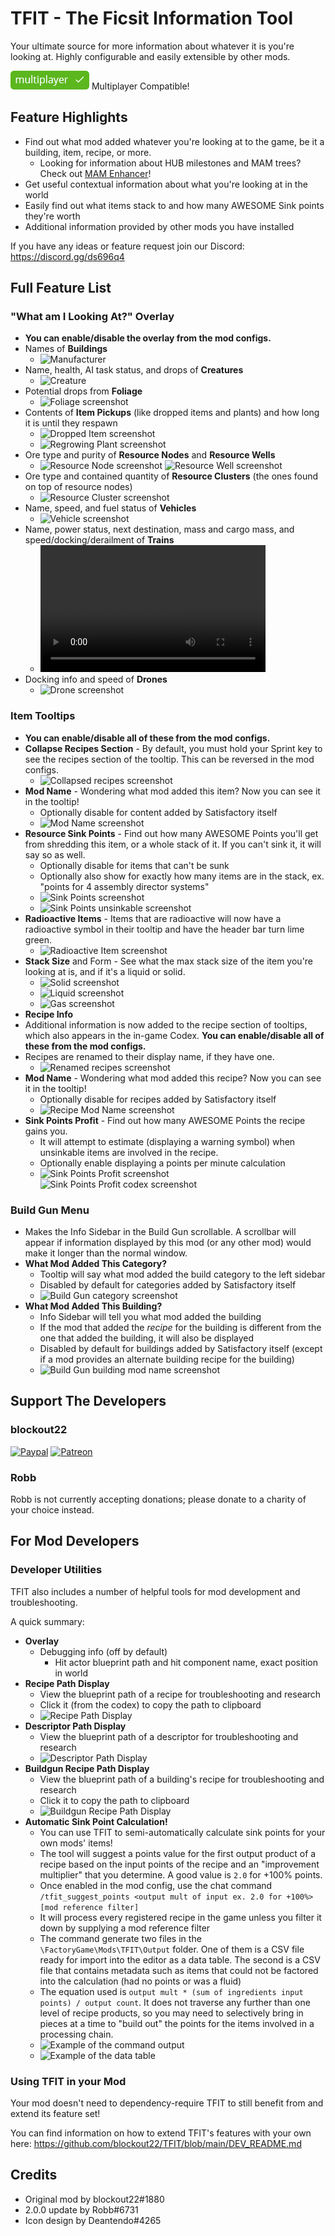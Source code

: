 # TFIT - The Ficsit Information Tool

Your ultimate source for more information about whatever it is you're looking at. Highly configurable and easily extensible by other mods.

![logo](https://raw.githubusercontent.com/deantendo/community/master/com_mp_yes.png)
Multiplayer Compatible!

## Feature Highlights

- Find out what mod added whatever you're looking at to the game, be it a building, item, recipe, or more.
  - Looking for information about HUB milestones and MAM trees? Check out [MAM Enhancer](https://ficsit.app/mod/MAMTips)!
- Get useful contextual information about what you're looking at in the world
- Easily find out what items stack to and how many AWESOME Sink points they're worth
- Additional information provided by other mods you have installed

If you have any ideas or feature request join our Discord:
<https://discord.gg/ds696q4>

## Full Feature List

### "What am I Looking At?" Overlay

- **You can enable/disable the overlay from the mod configs.**
- Names of **Buildings**
  - ![Manufacturer](https://i.imgur.com/WcLnRWZ.jpeg)
- Name, health, AI task status, and drops of **Creatures**
  - ![Creature](https://i.imgur.com/qEkkIuv.png)
- Potential drops from **Foliage**
  - ![Foliage screenshot](https://i.imgur.com/67Hqup5.png)
- Contents of **Item Pickups** (like dropped items and plants) and how long it is until they respawn
  - ![Dropped Item screenshot](https://i.imgur.com/6l11xMc.png)
  - ![Regrowing Plant screenshot](https://i.imgur.com/ZlvqEVk.png)
- Ore type and purity of **Resource Nodes** and **Resource Wells**
  - ![Resource Node screenshot](https://i.imgur.com/bvpI90n.png)
    ![Resource Well screenshot](https://i.imgur.com/lkIrktI.png)
- Ore type and contained quantity of **Resource Clusters** (the ones found on top of resource nodes)
  - ![Resource Cluster screenshot](https://i.imgur.com/pD88dCA.png)
- Name, speed, and fuel status of **Vehicles**
  - ![Vehicle screenshot](https://i.imgur.com/pOMJ7Ca.png)
- Name, power status, next destination, mass and cargo mass, and speed/docking/derailment of **Trains**
  - <video controls="" width="360" height="203">
    <source src="https://i.imgur.com/vxe5c52.mp4" autoplay="" controls="" type="video/mp4">
    </video>
  <!-- - https://streamable.com/mre83a -->
- Docking info and speed of **Drones**
  - ![Drone screenshot](https://i.imgur.com/T95Z1Cx.png)

### Item Tooltips

- **You can enable/disable all of these from the mod configs.**
- **Collapse Recipes Section** - By default, you must hold your Sprint key to see the recipes section of the tooltip. This can be reversed in the mod configs.
  - ![Collapsed recipes screenshot](https://i.imgur.com/nguAWD0.png)
- **Mod Name** - Wondering what mod added this item? Now you can see it in the tooltip!
  - Optionally disable for content added by Satisfactory itself
  - ![Mod Name screenshot](https://i.imgur.com/4jTfN4d.png)
- **Resource Sink Points** - Find out how many AWESOME Points you'll get from shredding this item, or a whole stack of it. If you can't sink it, it will say so as well.
  - Optionally disable for items that can't be sunk
  - Optionally also show for exactly how many items are in the stack, ex. "points for 4 assembly director systems"
  - ![Sink Points screenshot](https://i.imgur.com/b3Wa33z.png)
  - ![Sink Points unsinkable screenshot](https://i.imgur.com/8v32fCG.png)
- **Radioactive Items** - Items that are radioactive will now have a radioactive symbol in their tooltip and have the header bar turn lime green.
  - ![Radioactive Item screenshot](https://i.imgur.com/mQOnaUZ.png)
- **Stack Size** and Form - See what the max stack size of the item you're looking at is, and if it's a liquid or solid.
  - ![Solid screenshot](https://i.imgur.com/KQyjnML.png)
  - ![Liquid screenshot](https://i.imgur.com/rijtuKf.png)
  - ![Gas screenshot](https://i.imgur.com/YnSoIiq.png)
- **Recipe Info**
- Additional information is now added to the recipe section of tooltips, which also appears in the in-game Codex. **You can enable/disable all of these from the mod configs.**
- Recipes are renamed to their display name, if they have one.
  - ![Renamed recipes screenshot](https://i.imgur.com/51JIskP.png)
- **Mod Name** - Wondering what mod added this recipe? Now you can see it in the tooltip!
  - Optionally disable for recipes added by Satisfactory itself
  - ![Recipe Mod Name screenshot](https://i.imgur.com/95LDarx.png)
- **Sink Points Profit** - Find out how many AWESOME Points the recipe gains you.
  - It will attempt to estimate (displaying a warning symbol) when unsinkable items are involved in the recipe.
  - Optionally enable displaying a points per minute calculation
  - ![Sink Points Profit screenshot](https://i.imgur.com/yO7ijMk.png)
    ![Sink Points Profit codex screenshot](https://i.imgur.com/u2v3Vb7.png)

### Build Gun Menu

- Makes the Info Sidebar in the Build Gun scrollable. A scrollbar will appear if information displayed by this mod (or any other mod) would make it longer than the normal window.
- **What Mod Added This Category?**
  - Tooltip will say what mod added the build category to the left sidebar
  - Disabled by default for categories added by Satisfactory itself
  - ![Build Gun category screenshot](https://i.imgur.com/Iek58Ih.png)
- **What Mod Added This Building?**
  - Info Sidebar will tell you what mod added the building
  - If the mod that added the *recipe* for the building is different from the one that added the building, it will also be displayed
  - Disabled by default for buildings added by Satisfactory itself (except if a mod provides an alternate building recipe for the building)
  - ![Build Gun building mod name screenshot](https://i.imgur.com/LB0Z5JF.png)

## Support The Developers

### blockout22

[![Paypal](https://cdn.discordapp.com/attachments/715598550309797999/739846021768675448/paypal_lg.jpg)](https://paypal.me/blockout22)
[![Patreon](https://c5.patreon.com/external/logo/become_a_patron_button.png)](https://www.patreon.com/blockout22)

### Robb

Robb is not currently accepting donations; please donate to a charity of your choice instead.

## For Mod Developers

### Developer Utilities

TFIT also includes a number of helpful tools for mod development and troubleshooting.

A quick summary:

- **Overlay**
  - Debugging info (off by default)
    - Hit actor blueprint path and hit component name, exact position in world
- **Recipe Path Display**
  - View the blueprint path of a recipe for troubleshooting and research
  - Click it (from the codex) to copy the path to clipboard
  - ![Recipe Path Display](https://i.imgur.com/Xx6MWQW.png)
- **Descriptor Path Display**
  - View the blueprint path of a descriptor for troubleshooting and research
  - ![Descriptor Path Display](https://i.imgur.com/6ZI5cbt.png)
- **Buildgun Recipe Path Display**
  - View the blueprint path of a building's recipe for troubleshooting and research
  - Click it to copy the path to clipboard
  - ![Buildgun Recipe Path Display](https://i.imgur.com/a3bU2yb.png)
- **Automatic Sink Point Calculation!**
  - You can use TFIT to semi-automatically calculate sink points for your own mods' items!
  - The tool will suggest a points value for the first output product of a recipe based on the input points of the recipe and an "improvement multiplier" that you determine. A good value is `2.0` for +100% points.
  - Once enabled in the mod config, use the chat command `/tfit_suggest_points <output mult of input ex. 2.0 for +100%> [mod reference filter]`
  - It will process every registered recipe in the game unless you filter it down by supplying a mod reference filter
  - The command generate two files in the `\FactoryGame\Mods\TFIT\Output` folder. One of them is a CSV file ready for import into the editor as a data table. The second is a CSV file that contains metadata such as items that could not be factored into the calculation (had no points or was a fluid)
  - The equation used is `output mult * (sum of ingredients input points) / output count`. It does not traverse any further than one level of recipe products, so you may need to selectively bring in pieces at a time to "build out" the points for the items involved in a processing chain.
  - ![Example of the command output](https://cdn.discordapp.com/attachments/623891487683510323/1095174826831917096/image.png)
  - ![Example of the data table](https://cdn.discordapp.com/attachments/623891487683510323/1095174955135680622/image.png)

### Using TFIT in your Mod

Your mod doesn't need to dependency-require TFIT to still benefit from and extend its feature set!

You can find information on how to extend TFIT's features with your own here: <https://github.com/blockout22/TFIT/blob/main/DEV_README.md>

## Credits

- Original mod by blockout22#1880
- 2.0.0 update by Robb#6731
- Icon design by Deantendo#4265
